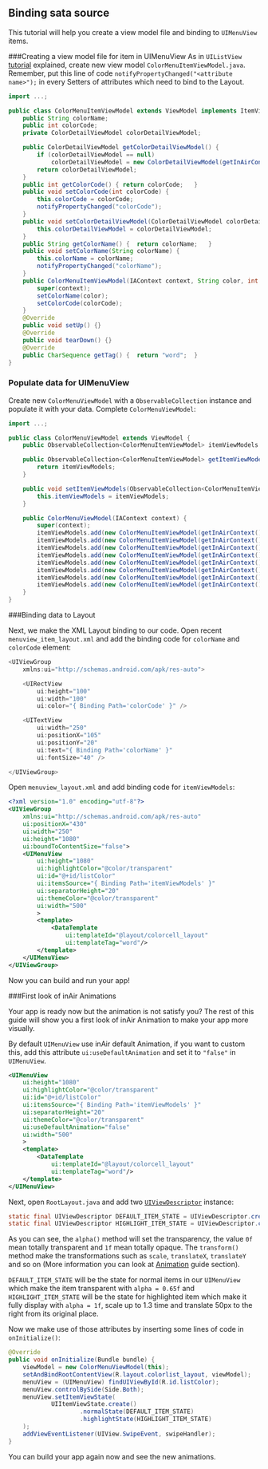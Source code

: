 ## Binding sata source

This tutorial will help you create a view model file and binding to `UIMenuView` items.

###Creating a view model file for item in UIMenuView
As in `UIListView` [tutorial](#uilistview) explained, create new view model `ColorMenuItemViewModel.java`. Remember, put this line of code `notifyPropertyChanged("<attribute name>");` in every Setters of attributes which need to bind to the Layout.
```java
import ...;

public class ColorMenuItemViewModel extends ViewModel implements ItemViewData {
    public String colorName;
    public int colorCode;
    private ColorDetailViewModel colorDetailViewModel;

    public ColorDetailViewModel getColorDetailViewModel() {
        if (colorDetailViewModel == null)
            colorDetailViewModel = new ColorDetailViewModel(getInAirContext(), colorName, colorCode);
        return colorDetailViewModel;
    }
    public int getColorCode() {	return colorCode;	}
    public void setColorCode(int colorCode) {
        this.colorCode = colorCode;
        notifyPropertyChanged("colorCode");
    }
    public void setColorDetailViewModel(ColorDetailViewModel colorDetailViewModel) {
        this.colorDetailViewModel = colorDetailViewModel;
    }
    public String getColorName() {	return colorName;	}
    public void setColorName(String colorName) {
        this.colorName = colorName;
        notifyPropertyChanged("colorName");
    }
    public ColorMenuItemViewModel(IAContext context, String color, int colorCode) {
        super(context);
        setColorName(color);
        setColorCode(colorCode);
    }
    @Override
    public void setUp() {}
    @Override
    public void tearDown() {}
    @Override
    public CharSequence getTag() {	return "word";	}
}
```
### Populate data for UIMenuView

Create new `ColorMenuViewModel` with a `ObservableCollection` instance and populate it with your data. 
Complete `ColorMenuViewModel`:
```java
import ...;

public class ColorMenuViewModel extends ViewModel {
    public ObservableCollection<ColorMenuItemViewModel> itemViewModels = new ObservableCollection<>();

    public ObservableCollection<ColorMenuItemViewModel> getItemViewModels() {
        return itemViewModels;
    }

    public void setItemViewModels(ObservableCollection<ColorMenuItemViewModel> itemViewModels) {
        this.itemViewModels = itemViewModels;
    }

    public ColorMenuViewModel(IAContext context) {
        super(context);
        itemViewModels.add(new ColorMenuItemViewModel(getInAirContext(), "red", Color.RED));
        itemViewModels.add(new ColorMenuItemViewModel(getInAirContext() , "green", Color.GREEN));
        itemViewModels.add(new ColorMenuItemViewModel(getInAirContext() , "blue", Color.BLUE));
        itemViewModels.add(new ColorMenuItemViewModel(getInAirContext() , "black", Color.BLACK));
        itemViewModels.add(new ColorMenuItemViewModel(getInAirContext() , "gray", Color.GRAY));
        itemViewModels.add(new ColorMenuItemViewModel(getInAirContext() , "magenta", Color.MAGENTA));
        itemViewModels.add(new ColorMenuItemViewModel(getInAirContext() , "white", Color.WHITE));
        itemViewModels.add(new ColorMenuItemViewModel(getInAirContext() , "yellow", Color.YELLOW));
    }
}
```
###Binding data to Layout

Next, we make the XML Layout binding to our code. Open recent `menuview_item_layout.xml` and add the binding code for `colorName` and `colorCode` element:
```java
<UIViewGroup
    xmlns:ui="http://schemas.android.com/apk/res-auto">

    <UIRectView
        ui:height="100"
        ui:width="100"
        ui:color="{ Binding Path='colorCode' }" />

    <UITextView
        ui:width="250"
        ui:positionX="105"
        ui:positionY="20"
        ui:text="{ Binding Path='colorName' }"
        ui:fontSize="40" />

</UIViewGroup>
```
Open `menuview_layout.xml` and add binding code for `itemViewModels`:
```xml
<?xml version="1.0" encoding="utf-8"?>
<UIViewGroup
    xmlns:ui="http://schemas.android.com/apk/res-auto"
    ui:positionX="430"
    ui:width="250"
    ui:height="1080"
    ui:boundToContentSize="false">
    <UIMenuView
        ui:height="1080"
        ui:highlightColor="@color/transparent"
        ui:id="@+id/listColor"
        ui:itemsSource="{ Binding Path='itemViewModels' }"
        ui:separatorHeight="20"
        ui:themeColor="@color/transparent"
        ui:width="500"
        >
        <template>
            <DataTemplate
                ui:templateId="@layout/colorcell_layout"
                ui:templateTag="word"/>
        </template>
    </UIMenuView>
</UIViewGroup>
```
Now you can build and run your app!

###First look of inAir Animations

Your app is ready now but the animation is not satisfy you? The rest of this guide will show you a first look of inAir Animation to make your app more visually.  

By default `UIMenuView` use inAir default Animation, if you want to custom this, add this attribute `ui:useDefaultAnimation` and set it to `"false"` in  `UIMenuView`.
```xml
<UIMenuView
    ui:height="1080"
    ui:highlightColor="@color/transparent"
    ui:id="@+id/listColor"
    ui:itemsSource="{ Binding Path='itemViewModels' }"
    ui:separatorHeight="20"
    ui:themeColor="@color/transparent"
    ui:useDefaultAnimation="false"
    ui:width="500"
    >
    <template>
        <DataTemplate
            ui:templateId="@layout/colorcell_layout"
            ui:templateTag="word"/>
    </template>
</UIMenuView>
```    
Next, open `RootLayout.java` and add two [`UIViewDescriptor`]() instance:
```java
static final UIViewDescriptor DEFAULT_ITEM_STATE = UIViewDescriptor.create().alpha(0.65f).transform(Transform.fromIdentity().build()).sealed();
static final UIViewDescriptor HIGHLIGHT_ITEM_STATE = UIViewDescriptor.create().alpha(1f).transform(Transform.fromIdentity().scale(1.3f).translateX(50.0f).build()).sealed(); 
```

As you can see, the `alpha()` method will set the transparency, the value `0f` mean totally transparent and `1f` mean totally opaque. The `transform()` method make the transformations such as `scale`, `translateX`, `translateY` and so on (More information you can look at [Animation](http://google.com) guide section).
 
`DEFAULT_ITEM_STATE` will be the state for normal items in our `UIMenuView` which make the item transparent with `alpha = 0.65f` and `HIGHLIGHT_ITEM_STATE` will be the state for highlighted item which make it fully display with `alpha = 1f`, scale up to 1.3 time and translate 50px to the right from its original place. 

Now we make use of those attributes by inserting some lines of code in `onInitialize()`:
```java
@Override
public void onInitialize(Bundle bundle) {
    viewModel = new ColorMenuViewModel(this);
    setAndBindRootContentView(R.layout.colorlist_layout, viewModel);
    menuView = (UIMenuView) findUIViewById(R.id.listColor);
    menuView.controlBySide(Side.Both);
    menuView.setItemViewState(
            UIItemViewState.create()
                    .normalState(DEFAULT_ITEM_STATE)
                    .highlightState(HIGHLIGHT_ITEM_STATE)
    );
    addViewEventListener(UIView.SwipeEvent, swipeHandler);
}
```
You can build your app again now and see the new animations. 
